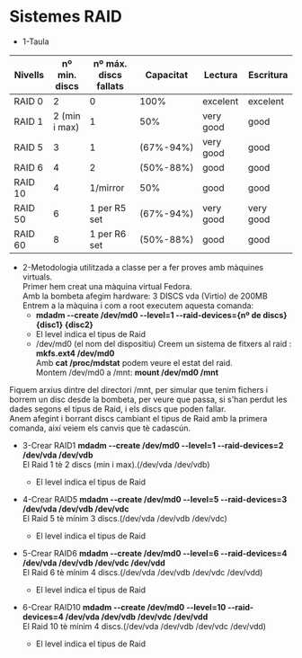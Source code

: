 # Sistemes RAID
* 1-Taula

Nivells | nº min. discs | nº máx. discs fallats  | Capacitat    | Lectura    | Escritura  |
------- | --------------| -----------------------| ------------ | -----------|------------|
RAID 0  | 2             | 0                      | 100%         | excelent   | excelent   |
RAID 1  | 2 (min i max) | 1                      | 50%          | very good  | good       |
RAID 5  | 3             | 1                      | (67%-94%)    | very good  | good       |
RAID 6  | 4             | 2                      | (50%-88%)    | good       | good       |
RAID 10 | 4             | 1/mirror               | 50%          | good       | good       |
RAID 50 | 6             | 1 per R5 set           | (67%-94%)    | very good  | very good  |
RAID 60 | 8             | 1 per R6 set           | (50%-88%)    | good       | good       |

* 2-Metodologia utilitzada a classe per a fer proves amb màquines virtuals.  
Primer hem creat una màquina virtual Fedora.  
Amb la bombeta afegim hardware: 3 DISCS vda (Virtio) de 200MB  
Entrem a la màquina i com a root executem aquesta comanda:  
  - **mdadm --create /dev/md0 --level=1 --raid-devices={nº de discs} {disc1} {disc2}**
  - El level indica el tipus de Raid
  - /dev/md0 (el nom del dispositiu)
Creem un sistema de fitxers al raid : **mkfs.ext4 /dev/md0**  
Amb **cat /proc/mdstat** podem veure el estat del raid.  
Montem /dev/md0 a /mnt: **mount /dev/md0 /mnt**  

Fiquem arxius dintre del directori /mnt, per simular que tenim fichers i borrem un disc desde la bombeta, per veure que passa, si s'han perdut les dades segons el tipus de Raid, i els discs que poden fallar.  
Anem afegint i borrant discs cambiant el tipus de Raid amb la primera comanda, així veiem els canvis que tè cadascún.

* 3-Crear RAID1
**mdadm --create /dev/md0 --level=1 --raid-devices=2 /dev/vda /dev/vdb**  
El Raid 1 tè 2 discs (min i max).(/dev/vda /dev/vdb)
  - El level indica el tipus de Raid

* 4-Crear RAID5
**mdadm --create /dev/md0 --level=5 --raid-devices=3 /dev/vda /dev/vdb /dev/vdc**  
El Raid 5 tè mínim 3 discs.(/dev/vda /dev/vdb /dev/vdc)
  - El level indica el tipus de Raid
  
* 5-Crear RAID6
**mdadm --create /dev/md0 --level=6 --raid-devices=4 /dev/vda /dev/vdb /dev/vdc /dev/vdd**  
El Raid 6 tè mínim 4 discs.(/dev/vda /dev/vdb /dev/vdc /dev/vdd)
  - El level indica el tipus de Raid
  
* 6-Crear RAID10
**mdadm --create /dev/md0 --level=10 --raid-devices=4 /dev/vda /dev/vdb /dev/vdc /dev/vdd**  
El Raid 10 tè mínim 4 discs.(/dev/vda /dev/vdb /dev/vdc /dev/vdd)
  - El level indica el tipus de Raid
  
  
  
  
  
